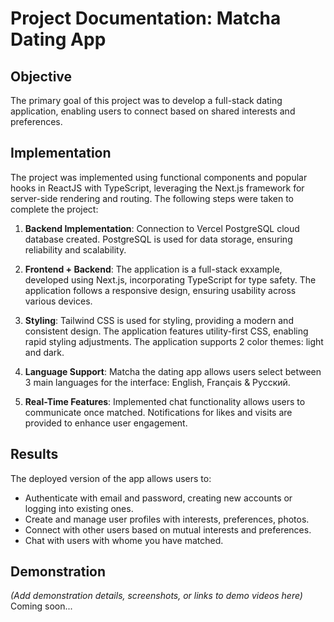 # Project Documentation: Matcha Dating App

## Objective

The primary goal of this project was to develop a full-stack dating application, enabling users to connect based on shared interests and preferences.

## Implementation

The project was implemented using functional components and popular hooks in ReactJS with TypeScript, leveraging the Next.js framework for server-side rendering and routing. The following steps were taken to complete the project:

1. **Backend Implementation**: Connection to Vercel PostgreSQL cloud database created. PostgreSQL is used for data storage, ensuring reliability and scalability.

2. **Frontend + Backend**: The application is a full-stack exxample, developed using Next.js, incorporating TypeScript for type safety. The application follows a responsive design, ensuring usability across various devices.

3. **Styling**: Tailwind CSS is used for styling, providing a modern and consistent design. The application features utility-first CSS, enabling rapid styling adjustments. The application supports 2 color themes: light and dark.

4. **Language Support**: Matcha the dating app allows users select between 3 main languages for the interface: English, Français & Русский.

5. **Real-Time Features**: Implemented chat functionality allows users to communicate once matched. Notifications for likes and visits are provided to enhance user engagement.

## Results

The deployed version of the app allows users to:

- Authenticate with email and password, creating new accounts or logging into existing ones.
- Create and manage user profiles with interests, preferences, photos.
- Connect with other users based on mutual interests and preferences.
- Chat with users with whome you have matched.

## Demonstration

_(Add demonstration details, screenshots, or links to demo videos here)_ Coming soon...